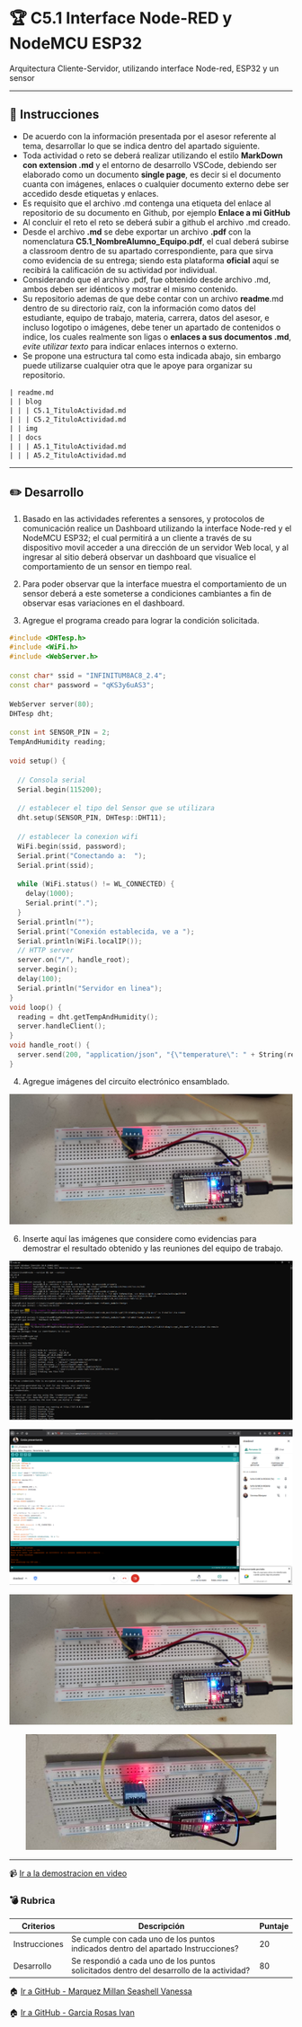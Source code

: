 # :trophy: C5.1 Interface Node-RED y NodeMCU ESP32

Arquitectura Cliente-Servidor, utilizando interface Node-red, ESP32 y un sensor

___

## :blue_book: Instrucciones

- De acuerdo con la información presentada por el asesor referente al tema, desarrollar lo que se indica dentro del apartado siguiente.
- Toda actividad o reto se deberá realizar utilizando el estilo **MarkDown con extension .md** y el entorno de desarrollo VSCode, debiendo ser elaborado como un documento **single page**, es decir si el documento cuanta con imágenes, enlaces o cualquier documento externo debe ser accedido desde etiquetas y enlaces.
- Es requisito que el archivo .md contenga una etiqueta del enlace al repositorio de su documento en Github, por ejemplo **Enlace a mi GitHub**
- Al concluir el reto el reto se deberá subir a github el archivo .md creado.
- Desde el archivo **.md** se debe exportar un archivo **.pdf** con la nomenclatura **C5.1_NombreAlumno_Equipo.pdf**, el cual deberá subirse a classroom dentro de su apartado correspondiente, para que sirva como evidencia de su entrega; siendo esta plataforma **oficial** aquí se recibirá la calificación de su actividad por individual.
- Considerando que el archivo .pdf, fue obtenido desde archivo .md, ambos deben ser idénticos y mostrar el mismo contenido.
- Su repositorio ademas de que debe contar con un archivo **readme**.md dentro de su directorio raíz, con la información como datos del estudiante, equipo de trabajo, materia, carrera, datos del asesor, e incluso logotipo o imágenes, debe tener un apartado de contenidos o indice, los cuales realmente son ligas o **enlaces a sus documentos .md**, _evite utilizar texto_ para indicar enlaces internos o externo.
- Se propone una estructura tal como esta indicada abajo, sin embargo puede utilizarse cualquier otra que le apoye para organizar su repositorio.  


``` 
| readme.md
| | blog
| | | C5.1_TituloActividad.md
| | | C5.2_TituloActividad.md
| | img
| | docs
| | | A5.1_TituloActividad.md
| | | A5.2_TituloActividad.md
```
___

## :pencil2: Desarrollo

1. Basado en las actividades referentes a sensores, y protocolos de comunicación realice un Dashboard utilizando la interface Node-red y el NodeMCU ESP32; el cual permitirá a un cliente a través de su dispositivo movil acceder a una dirección de un servidor Web local, y al ingresar al sitio deberá observar un dashboard que visualice el comportamiento de un sensor en tiempo real.

2. Para poder observar que la interface muestra el comportamiento de un sensor deberá a este someterse a condiciones cambiantes a fin de observar esas variaciones en el dashboard.

3. Agregue el programa creado para lograr la condición solicitada.
```c++
#include <DHTesp.h>
#include <WiFi.h>
#include <WebServer.h>

const char* ssid = "INFINITUM8AC8_2.4";
const char* password = "qKS3y6uAS3";

WebServer server(80);
DHTesp dht;

const int SENSOR_PIN = 2;
TempAndHumidity reading;

void setup() {
  
  // Consola serial
  Serial.begin(115200);
  
  // establecer el tipo del Sensor que se utilizara
  dht.setup(SENSOR_PIN, DHTesp::DHT11);

  // establecer la conexion wifi 
  WiFi.begin(ssid, password);
  Serial.print("Conectando a:  ");
  Serial.print(ssid);
  
  while (WiFi.status() != WL_CONNECTED) {
    delay(1000);
    Serial.print(".");
  }
  Serial.println("");
  Serial.print("Conexión establecida, ve a ");
  Serial.println(WiFi.localIP());
  // HTTP server
  server.on("/", handle_root);
  server.begin();
  delay(100);
  Serial.println("Servidor en linea");
}
void loop() {
  reading = dht.getTempAndHumidity();
  server.handleClient();
}
void handle_root() {
  server.send(200, "application/json", "{\"temperature\": " + String(reading.temperature) + ", \"humidity\": " + String(reading.humidity) + "}");
}
```

4. Agregue imágenes del circuito electrónico ensamblado.

  <p align="center">
       <img alt="Evidencia" src="img/../../img/c52.jpg">
  </p>

6. Inserte aquí las imágenes que considere como evidencias para demostrar el resultado obtenido y las reuniones del equipo de trabajo.




  <p align="center">
       <img alt="Evidencia" src="img/../../img/c53.png">
  </p>


  <p align="center">
       <img alt="Evidencia" src="img/../../img/c54.png">
  </p>
  <p align="center">
       <img alt="Evidencia" src="img/../../img/c52.jpg">
  </p>
  <p align="center">
       <img alt="Evidencia" src="img/../../img/c51.jpg">
  </p>


  


___

:video_camera: [Ir a la demostracion en video](https://www.youtube.com/watch?fbclid=IwAR0T7oVtQHzGM2DbcEB793RCq83RFNBLUIeI-0r21vPc-Y78gNInZT5KNNY&v=fy1IAeZC7cQ&feature=youtu.be)

### :bomb: Rubrica

| Criterios     | Descripción                                                                                  | Puntaje |
| ------------- | -------------------------------------------------------------------------------------------- | ------- |
| Instrucciones | Se cumple con cada uno de los puntos indicados dentro del apartado Instrucciones?            | 20 |
| Desarrollo    | Se respondió a cada uno de los puntos solicitados dentro del desarrollo de la actividad?     | 80      |

:house: [Ir a GitHub - Marquez Millan Seashell Vanessa](https://github.com/seashelltec/SistemasProgramables)

:house: [Ir a GitHub - Garcia Rosas Ivan](https://github.com/GarciaRosasIvan/GarciaRosasIvan_SistemasProgramables/blob/master/README.md)